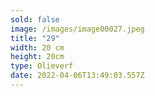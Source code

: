 ```yaml
---
sold: false
image: /images/image00027.jpeg
title: "29"
width: 20 cm
height: 20cm
type: Olieverf
date: 2022-04-06T13:49:03.557Z
---
```

